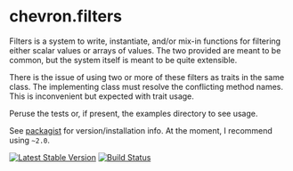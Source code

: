# chevron.filters

Filters is a system to write, instantiate, and/or mix-in functions for
filtering either scalar values or arrays of values. The two provided are meant
to be common, but the system itself is meant to be quite extensible.

There is the issue of using two or more of these filters as traits in the same
class. The implementing class must resolve the conflicting method names. This
is inconvenient but expected with trait usage.

Peruse the tests or, if present, the examples directory to see usage.

See [packagist](https://packagist.org/packages/henderjon/chevron-filters) for version/installation info. At the moment, I recommend using `~2.0`.

[![Latest Stable Version](https://poser.pugx.org/henderjon/chevron-filters/v/stable.svg)](https://packagist.org/packages/henderjon/chevron-filters)
[![Build Status](https://travis-ci.org/henderjon/chevron.filters.svg?branch=master)](https://travis-ci.org/henderjon/chevron.filters)






